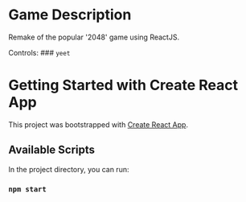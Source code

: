 # Game Description

Remake of the popular '2048' game using ReactJS.

Controls: ### `yeet`

# Getting Started with Create React App

This project was bootstrapped with [Create React App](https://github.com/facebook/create-react-app).

## Available Scripts

In the project directory, you can run:

### `npm start`
